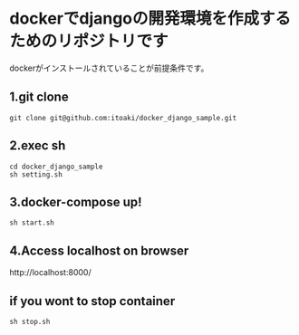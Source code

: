 # dockerでdjangoの開発環境を作成するためのリポジトリです
dockerがインストールされていることが前提条件です。

## 1.git clone

~~~
git clone git@github.com:itoaki/docker_django_sample.git
~~~

## 2.exec sh

~~~
cd docker_django_sample
sh setting.sh
~~~

## 3.docker-compose up!

~~~
sh start.sh
~~~

## 4.Access localhost on browser
http://localhost:8000/

## if you wont to stop container

~~~
sh stop.sh
~~~
